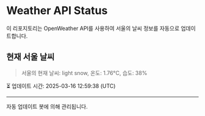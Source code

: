 
# Weather API Status

이 리포지토리는 OpenWeather API를 사용하여 서울의 날씨 정보를 자동으로 업데이트합니다.

## 현재 서울 날씨
> 서울의 현재 날씨: light snow, 온도: 1.76°C, 습도: 38%

⏳ 업데이트 시간: 2025-03-16 12:59:38 (UTC)

---
자동 업데이트 봇에 의해 관리됩니다.
